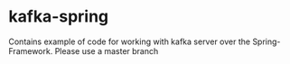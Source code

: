 # kafka-spring
Contains example of code for working with kafka server over the Spring-Framework.
Please use a master branch
